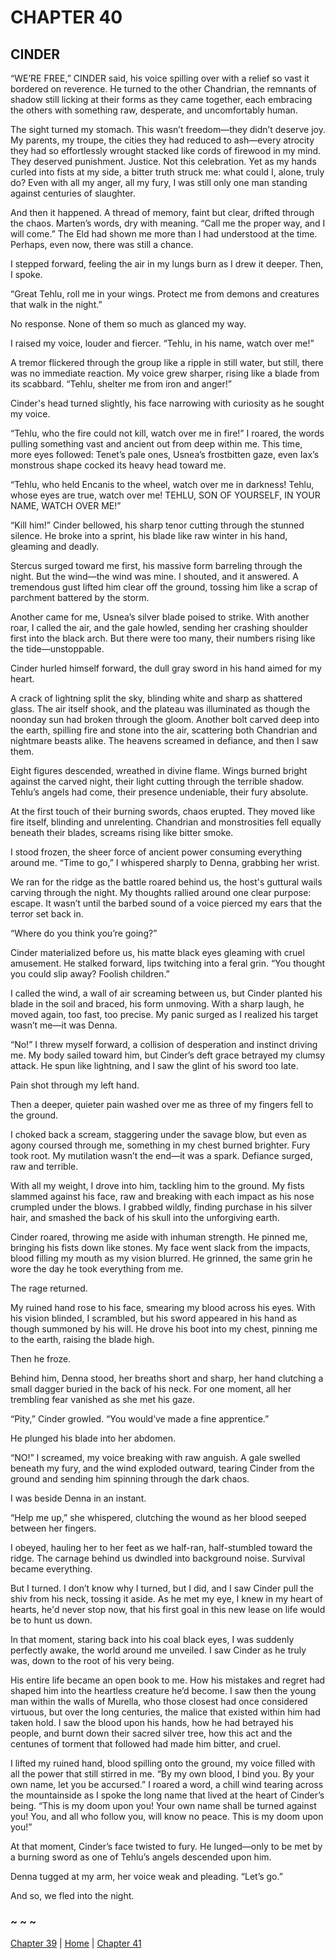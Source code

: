 # CHAPTER 40

## CINDER  

“WE’RE FREE,” CINDER said, his voice spilling over with a relief so vast it bordered on reverence. He turned to the other Chandrian, the remnants of shadow still licking at their forms as they came together, each embracing the others with something raw, desperate, and uncomfortably human.  

The sight turned my stomach. This wasn’t freedom—they didn’t deserve joy. My parents, my troupe, the cities they had reduced to ash—every atrocity they had so effortlessly wrought stacked like cords of firewood in my mind. They deserved punishment. Justice. Not this celebration. Yet as my hands curled into fists at my side, a bitter truth struck me: what could I, alone, truly do? Even with all my anger, all my fury, I was still only one man standing against centuries of slaughter.  

And then it happened. A thread of memory, faint but clear, drifted through the chaos. Marten’s words, dry with meaning. “Call me the proper way, and I will come.” The Eld had shown me more than I had understood at the time. Perhaps, even now, there was still a chance.  

I stepped forward, feeling the air in my lungs burn as I drew it deeper. Then, I spoke.  

“Great Tehlu, roll me in your wings. Protect me from demons and creatures that walk in the night.”  

No response. None of them so much as glanced my way.  

I raised my voice, louder and fiercer. “Tehlu, in his name, watch over me!”  

A tremor flickered through the group like a ripple in still water, but still, there was no immediate reaction. My voice grew sharper, rising like a blade from its scabbard. “Tehlu, shelter me from iron and anger!”  

Cinder's head turned slightly, his face narrowing with curiosity as he sought my voice.  

“Tehlu, who the fire could not kill, watch over me in fire!” I roared, the words pulling something vast and ancient out from deep within me. This time, more eyes followed: Tenet’s pale ones, Usnea’s frostbitten gaze, even Iax’s monstrous shape cocked its heavy head toward me.  

“Tehlu, who held Encanis to the wheel, watch over me in darkness! Tehlu, whose eyes are true, watch over me! TEHLU, SON OF YOURSELF, IN YOUR NAME, WATCH OVER ME!”  

“Kill him!” Cinder bellowed, his sharp tenor cutting through the stunned silence. He broke into a sprint, his blade like raw winter in his hand, gleaming and deadly.  

Stercus surged toward me first, his massive form barreling through the night. But the wind—the wind was mine. I shouted, and it answered. A tremendous gust lifted him clear off the ground, tossing him like a scrap of parchment battered by the storm.  

Another came for me, Usnea’s silver blade poised to strike. With another roar, I called the air, and the gale howled, sending her crashing shoulder first into the black arch. But there were too many, their numbers rising like the tide—unstoppable.  

Cinder hurled himself forward, the dull gray sword in his hand aimed for my heart.  

A crack of lightning split the sky, blinding white and sharp as shattered glass. The air itself shook, and the plateau was illuminated as though the noonday sun had broken through the gloom. Another bolt carved deep into the earth, spilling fire and stone into the air, scattering both Chandrian and nightmare beasts alike. The heavens screamed in defiance, and then I saw them.  

Eight figures descended, wreathed in divine flame. Wings burned bright against the carved night, their light cutting through the terrible shadow. Tehlu’s angels had come, their presence undeniable, their fury absolute.  

At the first touch of their burning swords, chaos erupted. They moved like fire itself, blinding and unrelenting. Chandrian and monstrosities fell equally beneath their blades, screams rising like bitter smoke.  

I stood frozen, the sheer force of ancient power consuming everything around me. “Time to go,” I whispered sharply to Denna, grabbing her wrist.  

We ran for the ridge as the battle roared behind us, the host's guttural wails carving through the night. My thoughts rallied around one clear purpose: escape. It wasn’t until the barbed sound of a voice pierced my ears that the terror set back in.  

“Where do you think you’re going?”  

Cinder materialized before us, his matte black eyes gleaming with cruel amusement. He stalked forward, lips twitching into a feral grin. “You thought you could slip away? Foolish children.”  

I called the wind, a wall of air screaming between us, but Cinder planted his blade in the soil and braced, his form unmoving. With a sharp laugh, he moved again, too fast, too precise. My panic surged as I realized his target wasn’t me—it was Denna.  

“No!” I threw myself forward, a collision of desperation and instinct driving me. My body sailed toward him, but Cinder’s deft grace betrayed my clumsy attack. He spun like lightning, and I saw the glint of his sword too late.  

Pain shot through my left hand.  

Then a deeper, quieter pain washed over me as three of my fingers fell to the ground.  

I choked back a scream, staggering under the savage blow, but even as agony coursed through me, something in my chest burned brighter. Fury took root. My mutilation wasn’t the end—it was a spark. Defiance surged, raw and terrible.  

With all my weight, I drove into him, tackling him to the ground. My fists slammed against his face, raw and breaking with each impact as his nose crumpled under the blows. I grabbed wildly, finding purchase in his silver hair, and smashed the back of his skull into the unforgiving earth.  

Cinder roared, throwing me aside with inhuman strength. He pinned me, bringing his fists down like stones. My face went slack from the impacts, blood filling my mouth as my vision blurred. He grinned, the same grin he wore the day he took everything from me.  

The rage returned.  

My ruined hand rose to his face, smearing my blood across his eyes. With his vision blinded, I scrambled, but his sword appeared in his hand as though summoned by his will. He drove his boot into my chest, pinning me to the earth, raising the blade high.  

Then he froze.  

Behind him, Denna stood, her breaths short and sharp, her hand clutching a small dagger buried in the back of his neck. For one moment, all her trembling fear vanished as she met his gaze.  

“Pity,” Cinder growled. “You would’ve made a fine apprentice.”  

He plunged his blade into her abdomen.  

“NO!” I screamed, my voice breaking with raw anguish. A gale swelled beneath my fury, and the wind exploded outward, tearing Cinder from the ground and sending him spinning through the dark chaos.  

I was beside Denna in an instant.  

“Help me up,” she whispered, clutching the wound as her blood seeped between her fingers.  

I obeyed, hauling her to her feet as we half-ran, half-stumbled toward the ridge. The carnage behind us dwindled into background noise. Survival became everything.  

But I turned. I don’t know why I turned, but I did, and I saw Cinder pull the shiv from his neck, tossing it aside. As he met my eye, I knew in my heart of hearts, he'd never stop now, that his first goal in this new lease on life would be to hunt us down. 

In that moment, staring back into his coal black eyes, I was suddenly perfectly awake, the world around me unveiled. I saw Cinder as he truly was, down to the root of his very being. 

His entire life became an open book to me. How his mistakes and regret had shaped him into the heartless creature he’d become. I saw then the young man within the walls of Murella, who those closest had once considered virtuous, but over the long centuries, the malice that existed within him had taken hold. I saw the blood upon his hands, how he had betrayed his people, and burnt down their sacred silver tree, how this act and the centunes of torment that followed had made him bitter, and cruel.

I lifted my ruined hand, blood spilling onto the ground, my voice filled with all the power that still stirred in me. “By my own blood, I bind you. By your own name, let you be accursed.” I roared a word, a chill wind tearing across the mountainside as I spoke the long name that lived at the heart of Cinder’s being. “This is my doom upon you! Your own name shall be turned against you! You, and all who follow you, will know no peace. This is my doom upon you!” 

At that moment, Cinder’s face twisted to fury. He lunged—only to be met by a burning sword as one of Tehlu’s angels descended upon him.  

Denna tugged at my arm, her voice weak and pleading. “Let’s go.”  

And so, we fled into the night.  

### ~ ~ ~

[Chapter 39](CHAPTER_39.md) | [Home](../) | [Chapter 41](CHAPTER_41.md)
